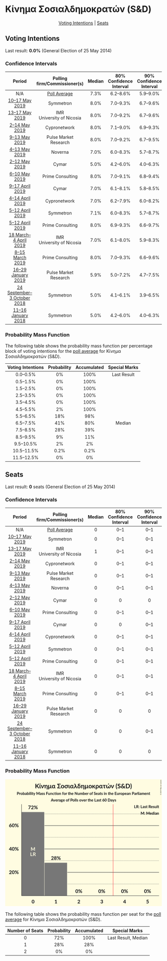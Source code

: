 # Κίνημα Σοσιαλδημοκρατών (S&D)

<p align="center"><a href="#voting-intentions">Voting Intentions</a> | <a href="#seats">Seats</a></p>

## Voting Intentions

Last result: **0.0%** (General Election of 25 May 2014)

### Confidence Intervals

| Period     | Polling firm/Commissioner(s) | Median | 80% Confidence Interval | 90% Confidence Interval | 95% Confidence Interval | 99% Confidence Interval |
|:----------:|:----------------:|:-----------:|:-----------------------:|:-----------------------:|:-----------------------:|:-----------------------:|
| N/A | [Poll Average](average.html) | 7.3% | 6.2–8.6% | 5.9–9.0% | 5.7–9.4% | 5.2–10.2% |
| [10–17 May 2019](2019-05-17-Symmetron.html) | Symmetron | 8.0% | 7.0–9.3% | 6.7–9.6% | 6.4–9.9% | 6.0–10.6% |
| [13–17 May 2019](2019-05-17-IMR.html) | IMR <br> University of Nicosia | 8.0% | 7.0–9.2% | 6.7–9.6% | 6.5–9.8% | 6.0–10.5% |
| [2–14 May 2019](2019-05-14-Cypronetwork.html) | Cypronetwork | 8.0% | 7.1–9.0% | 6.9–9.3% | 6.7–9.5% | 6.3–10.0% |
| [9–13 May 2019](2019-05-13-PulseMarketResearch.html) | Pulse Market Research | 8.0% | 7.0–9.2% | 6.7–9.5% | 6.5–9.8% | 6.0–10.4% |
| [4–13 May 2019](2019-05-13-Noverna.html) | Noverna | 7.0% | 6.0–8.3% | 5.7–8.7% | 5.4–9.0% | 5.0–9.6% |
| [2–12 May 2019](2019-05-12-Cymar.html) | Cymar | 5.0% | 4.2–6.0% | 4.0–6.3% | 3.8–6.5% | 3.5–7.0% |
| [6–10 May 2019](2019-05-10-PrimeConsulting.html) | Prime Consulting | 8.0% | 7.0–9.1% | 6.8–9.4% | 6.5–9.7% | 6.1–10.3% |
| [9–17 April 2019](2019-04-17-Cymar.html) | Cymar | 7.0% | 6.1–8.1% | 5.8–8.5% | 5.6–8.7% | 5.2–9.3% |
| [4–14 April 2019](2019-04-14-Cypronetwork.html) | Cypronetwork | 7.0% | 6.2–7.9% | 6.0–8.2% | 5.8–8.4% | 5.4–8.9% |
| [5–12 April 2019](2019-04-12-Symmetron.html) | Symmetron | 7.1% | 6.0–8.3% | 5.7–8.7% | 5.5–9.0% | 5.0–9.7% |
| [5–12 April 2019](2019-04-12-PrimeConsulting.html) | Prime Consulting | 8.0% | 6.9–9.3% | 6.6–9.7% | 6.4–10.1% | 5.9–10.7% |
| [18 March–4 April 2019](2019-04-04-IMR.html) | IMR <br> University of Nicosia | 7.0% | 6.1–8.0% | 5.9–8.3% | 5.7–8.6% | 5.3–9.1% |
| [8–15 March 2019](2019-03-15-PrimeConsulting.html) | Prime Consulting | 8.0% | 7.0–9.3% | 6.6–9.6% | 6.4–10.0% | 5.9–10.6% |
| [16–29 January 2019](2019-01-29-PulseMarketResearch.html) | Pulse Market Research | 5.9% | 5.0–7.2% | 4.7–7.5% | 4.5–7.8% | 4.1–8.4% |
| [24 September–3 October 2018](2018-10-03-Symmetron.html) | Symmetron | 5.0% | 4.1–6.1% | 3.9–6.5% | 3.7–6.7% | 3.3–7.3% |
| [11–16 January 2018](2018-01-16-Symmetron.html) | Symmetron | 5.0% | 4.2–6.0% | 4.0–6.3% | 3.8–6.5% | 3.5–7.0% |

### Probability Mass Function

The following table shows the probability mass function per percentage block of voting intentions for the [poll average](average.html) for Κίνημα Σοσιαλδημοκρατών (S&D).

| Voting Intentions | Probability | Accumulated | Special Marks |
|:-----------------:|:-----------:|:-----------:|:-------------:|
| 0.0–0.5% | 0% | 100% | Last Result |
| 0.5–1.5% | 0% | 100% |  |
| 1.5–2.5% | 0% | 100% |  |
| 2.5–3.5% | 0% | 100% |  |
| 3.5–4.5% | 0% | 100% |  |
| 4.5–5.5% | 2% | 100% |  |
| 5.5–6.5% | 18% | 98% |  |
| 6.5–7.5% | 41% | 80% | Median |
| 7.5–8.5% | 28% | 39% |  |
| 8.5–9.5% | 9% | 11% |  |
| 9.5–10.5% | 2% | 2% |  |
| 10.5–11.5% | 0.2% | 0.2% |  |
| 11.5–12.5% | 0% | 0% |  |


## Seats

Last result: **0** seats (General Election of 25 May 2014)

### Confidence Intervals

| Period     | Polling firm/Commissioner(s) | Median | 80% Confidence Interval | 90% Confidence Interval | 95% Confidence Interval | 99% Confidence Interval |
|:----------:|:----------------:|:------:|:-----------------------:|:-----------------------:|:-----------------------:|:-----------------------:|
| N/A | [Poll Average](average.html) | 0 | 0–1 | 0–1 | 0–1 | 0–1 |
| [10–17 May 2019](2019-05-17-Symmetron.html) | Symmetron | 0 | 0–1 | 0–1 | 0–1 | 0–1 |
| [13–17 May 2019](2019-05-17-IMR.html) | IMR <br> University of Nicosia | 1 | 0–1 | 0–1 | 0–1 | 0–1 |
| [2–14 May 2019](2019-05-14-Cypronetwork.html) | Cypronetwork | 0 | 0–1 | 0–1 | 0–1 | 0–1 |
| [9–13 May 2019](2019-05-13-PulseMarketResearch.html) | Pulse Market Research | 0 | 0–1 | 0–1 | 0–1 | 0–1 |
| [4–13 May 2019](2019-05-13-Noverna.html) | Noverna | 0 | 0–1 | 0–1 | 0–1 | 0–1 |
| [2–12 May 2019](2019-05-12-Cymar.html) | Cymar | 0 | 0 | 0 | 0 | 0 |
| [6–10 May 2019](2019-05-10-PrimeConsulting.html) | Prime Consulting | 0 | 0–1 | 0–1 | 0–1 | 0–1 |
| [9–17 April 2019](2019-04-17-Cymar.html) | Cymar | 0 | 0 | 0–1 | 0–1 | 0–1 |
| [4–14 April 2019](2019-04-14-Cypronetwork.html) | Cypronetwork | 0 | 0–1 | 0–1 | 0–1 | 0–1 |
| [5–12 April 2019](2019-04-12-Symmetron.html) | Symmetron | 0 | 0–1 | 0–1 | 0–1 | 0–1 |
| [5–12 April 2019](2019-04-12-PrimeConsulting.html) | Prime Consulting | 0 | 0–1 | 0–1 | 0–1 | 0–1 |
| [18 March–4 April 2019](2019-04-04-IMR.html) | IMR <br> University of Nicosia | 0 | 0–1 | 0–1 | 0–1 | 0–1 |
| [8–15 March 2019](2019-03-15-PrimeConsulting.html) | Prime Consulting | 0 | 0–1 | 0–1 | 0–1 | 0–1 |
| [16–29 January 2019](2019-01-29-PulseMarketResearch.html) | Pulse Market Research | 0 | 0 | 0 | 0–1 | 0–1 |
| [24 September–3 October 2018](2018-10-03-Symmetron.html) | Symmetron | 0 | 0 | 0–1 | 0–1 | 0–1 |
| [11–16 January 2018](2018-01-16-Symmetron.html) | Symmetron | 0 | 0 | 0 | 0 | 0–1 |

### Probability Mass Function

![Graph with seats probability mass function not yet produced](average-seats-pmf-κίνημασοσιαλδημοκρατώνsd.png "Seats Probability Mass Function")

The following table shows the probability mass function per seat for the [poll average](average.html) for Κίνημα Σοσιαλδημοκρατών (S&D).

| Number of Seats | Probability | Accumulated | Special Marks |
|:---------------:|:-----------:|:-----------:|:-------------:|
| 0 | 72% | 100% | Last Result, Median |
| 1 | 28% | 28% |  |
| 2 | 0% | 0% |  |


